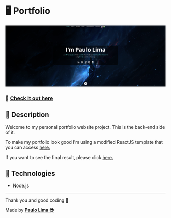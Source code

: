 # 🖥️ Portfolio

![ReactJS Resume Website](./assets/images/readme.png?raw=true "ReactJS Resume Website")

### 🔗️ <a href="https://paulophlp.github.io/portfolio/" target="__blank">Check it out here</a> 

## 🔎️ Description
Welcome to my personal portfolio website project. This is the back-end side of it.

To make my portfolio look good I'm using a modified ReactJS template that you can access <a href="https://github.com/tbakerx/react-resume-template">here.</a>

If you want to see the final result, please click <a href="https://paulophlp.github.io/portfolio/" target="__blank">here.</a>

## 🚀️ Technologies

- Node.js

---

Thank you and good coding 🤘️

Made by **<a href="https://paulophlp.github.io/portfolio/" target="__blank">Paulo Lima 😎️</a>**

